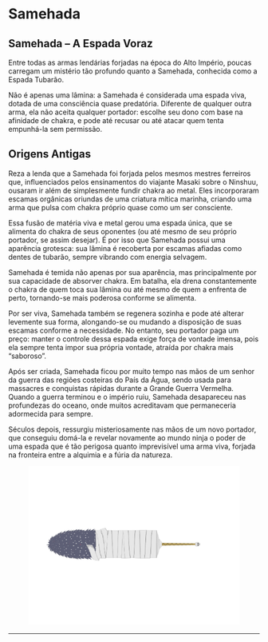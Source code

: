 # Samehada

## Samehada – A Espada Voraz

&#x20;Entre todas as armas lendárias forjadas na época do Alto Império, poucas carregam um mistério tão profundo quanto a Samehada, conhecida como a Espada Tubarão.

&#x20;Não é apenas uma lâmina: a Samehada é considerada uma espada viva, dotada de uma consciência quase predatória. Diferente de qualquer outra arma, ela não aceita qualquer portador: escolhe seu dono com base na afinidade de chakra, e pode até recusar ou até atacar quem tenta empunhá-la sem permissão.

## **Origens Antigas**

&#x20;Reza a lenda que a Samehada foi forjada pelos mesmos mestres ferreiros que, influenciados pelos ensinamentos do viajante Masaki sobre o Ninshuu, ousaram ir além de simplesmente fundir chakra ao metal. Eles incorporaram escamas orgânicas oriundas de uma criatura mítica marinha, criando uma arma que pulsa com chakra próprio quase como um ser consciente.

&#x20;Essa fusão de matéria viva e metal gerou uma espada única, que se alimenta do chakra de seus oponentes (ou até mesmo de seu próprio portador, se assim desejar). É por isso que Samehada possui uma aparência grotesca: sua lâmina é recoberta por escamas afiadas como dentes de tubarão, sempre vibrando com energia selvagem.

&#x20;Samehada é temida não apenas por sua aparência, mas principalmente por sua capacidade de absorver chakra. Em batalha, ela drena constantemente o chakra de quem toca sua lâmina ou até mesmo de quem a enfrenta de perto, tornando-se mais poderosa conforme se alimenta.

&#x20;Por ser viva, Samehada também se regenera sozinha e pode até alterar levemente sua forma, alongando-se ou mudando a disposição de suas escamas conforme a necessidade. No entanto, seu portador paga um preço: manter o controle dessa espada exige força de vontade imensa, pois ela sempre tenta impor sua própria vontade, atraída por chakra mais “saboroso”.

&#x20;Após ser criada, Samehada ficou por muito tempo nas mãos de um senhor da guerra das regiões costeiras do País da Água, sendo usada para massacres e conquistas rápidas durante a Grande Guerra Vermelha.\
&#x20;Quando a guerra terminou e o império ruiu, Samehada desapareceu nas profundezas do oceano, onde muitos acreditavam que permaneceria adormecida para sempre.

&#x20;Séculos depois, ressurgiu misteriosamente nas mãos de um novo portador, que conseguiu domá-la e revelar novamente ao mundo ninja o poder de uma espada que é tão perigosa quanto imprevisível uma arma viva, forjada na fronteira entre a alquimia e a fúria da natureza.

<figure><img src="../../.gitbook/assets/image (42).png" alt=""><figcaption></figcaption></figure>

***
